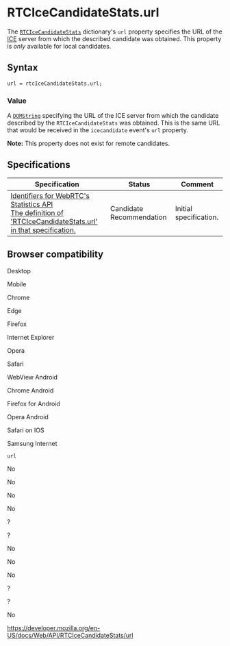 RTCIceCandidateStats.url
========================

  
The [`RTCIceCandidateStats`](../rtcicecandidatestats) dictionary's `url` property specifies the URL of the [ICE](https://developer.mozilla.org/en-US/docs/Glossary/ICE) server from which the described candidate was obtained. This property is *only* available for local candidates.

Syntax
------

    url = rtcIceCandidateStats.url;

### Value

A [`DOMString`](../domstring) specifying the URL of the ICE server from which the candidate described by the `RTCIceCandidateStats` was obtained. This is the same URL that would be received in the `icecandidate` event's <span class="page-not-created">`url`</span> property.

**Note:** This property does not exist for remote candidates.

Specifications
--------------

<table><thead><tr class="header"><th>Specification</th><th>Status</th><th>Comment</th></tr></thead><tbody><tr class="odd"><td><a href="https://w3c.github.io/webrtc-stats/#dom-rtcicecandidatestats-url">Identifiers for WebRTC's Statistics API<br />
<span class="small">The definition of 'RTCIceCandidateStats.url' in that specification.</span></a></td><td><span class="spec-cr">Candidate Recommendation</span></td><td>Initial specification.</td></tr></tbody></table>

Browser compatibility
---------------------

Desktop

Mobile

Chrome

Edge

Firefox

Internet Explorer

Opera

Safari

WebView Android

Chrome Android

Firefox for Android

Opera Android

Safari on IOS

Samsung Internet

`url`

No

No

No

No

?

?

No

No

No

?

?

No

<a href="https://developer.mozilla.org/en-US/docs/Web/API/RTCIceCandidateStats/url" class="_attribution-link">https://developer.mozilla.org/en-US/docs/Web/API/RTCIceCandidateStats/url</a>
